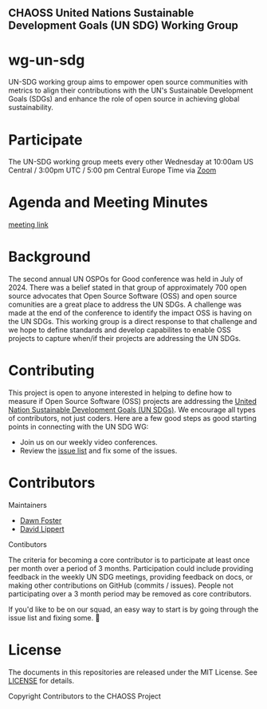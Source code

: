 ## CHAOSS United Nations Sustainable Development Goals (UN SDG) Working Group

# wg-un-sdg
UN-SDG working group aims to empower open source communities with metrics to align their contributions with the UN's Sustainable Development Goals (SDGs) and enhance the role of open source in achieving global sustainability.

# Participate
The UN-SDG working group meets every other Wednesday at 10:00am US Central / 3:00pm UTC / 5:00 pm Central Europe Time via [Zoom](https://zoom.us/my/chaoss)

# Agenda and Meeting Minutes
[meeting link](https://docs.google.com/document/d/17VAYItNIw_i36mCUyBs1t9fEK_Ks1vjhOJFRfIA1CjM/edit)

# Background
The second annual UN OSPOs for Good conference was held in July of 2024.  There was a belief stated in that group of approximately 700 open source advocates that Open Source Software (OSS) and open source comunities are a great place to address the UN SDGs.  A challenge was made at the end of the conference to identify the impact OSS is having on the UN SDGs.  This working group is a direct response to that challenge and we hope to define standards and develop capabilites to enable OSS projects to capture when/if their projects are addressing the UN SDGs.

# Contributing
This project is open to anyone interested in helping to define how to measure if Open Source Software (OSS) projects are addressing the [United Nation Sustainable Development Goals (UN SDGs)](https://sdgs.un.org/goals).  We encourage all types of contributors, not just coders.  Here are a few good steps as good starting points in connecting with the UN SDG WG:
 - Join us on our weekly video conferences.
 - Review the [issue list](https://github.com/chaoss/wg-un-sdg/issues) and fix some of the issues.

# Contributors
Maintainers
 - [Dawn Foster](https://github.com/geekygirldawn)
 - [David Lippert](https://github.com/david-lippert)

Contibutors

The criteria for becoming a core contributor is to participate at least once per month over a period of 3 months. Participation could include providing feedback in the weekly UN SDG meetings, providing feedback on docs, or making other contributions on GitHub (commits / issues). People not participating over a 3 month period may be removed as core contributors.

If you'd like to be on our squad, an easy way to start is by going through the issue list and fixing some. 🎉

# License
The documents in this repositories are released under the MIT License. See [LICENSE](https://github.com/chaoss/wg-un-sdg/blob/main/LICENSE) for details.

Copyright Contributors to the CHAOSS Project

